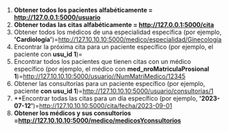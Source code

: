 1. **Obtener todos los pacientes alfabéticamente = http://127.0.0.1:5000/usuario**
2. **Obtener todas las citas alfabéticamente = http://127.0.0.1:5000/cita**
3. Obtener todos los médicos de una especialidad específica (por ejemplo, **'Cardiología'**)=http://127.10.10.10:5000/medico/especialidad/Ginecología
4. Encontrar la próxima cita para un paciente específico (por ejemplo, el paciente con **usu_id 1**)=
5. Encontrar todos los pacientes que tienen citas con un médico específico (por ejemplo, el médico con **med_nroMatriculaProsional 1**)=http://127.10.10.10:5000/usuario//NumMatriMedico/12345
6. Obtener las consultorías para un paciente específico (por ejemplo, paciente **con usu_id 1**)=http://127.10.10.10:5000/usuario/consultorias/1
7. **Encontrar todas las citas para un día específico (por ejemplo, **'2023-07-12'**)=http://127.10.10.10:5000/cita/fecha/2023-09-01
8. **Obtener los médicos y sus consultorios =http://127.10.10.10:5000/medico/medicosYconsultorios**
